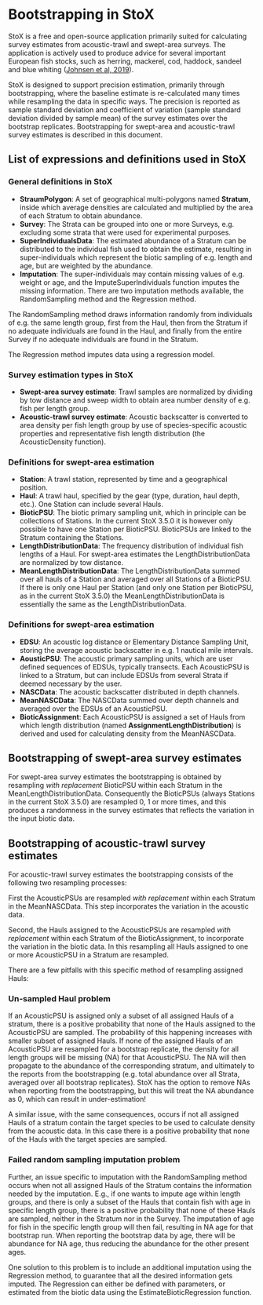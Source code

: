 ﻿# Bootstrapping in StoX

StoX is a free and open-source application primarily suited for calculating survey estimates from acoustic-trawl and swept-area surveys. The application is actively used to produce advice for several important European fish stocks, such as herring, mackerel, cod, haddock, sandeel and blue whiting ([Johnsen et al, 2019](https://doi.org/10.1111/2041-210X.13250)). 

StoX is designed to support precision estimation, primarily through bootstrapping, where the baseline estimate is re-calculated many times while resampling the data in specific ways. The precision is reported as sample standard deviation and coefficient of variation (sample standard deviation divided by sample mean) of the survey estimates over the bootstrap replicates. Bootstrapping for swept-area and acoustic-trawl survey estimates is described in this document.

## List of expressions and definitions used in StoX

### General definitions in StoX
- **StraumPolygon**: A set of geographical multi-polygons named **Stratum**, inside which average densities are calculated and multiplied by the area of each Stratum to obtain abundance.
- **Survey**: The Strata can be grouped into one or more Surveys, e.g. excluding some strata that were used for experimental purposes.
- **SuperIndividualsData**: The estimated abundance of a Stratum can be distributed to the individual fish used to obtain the estimate, resulting in super-individuals which represent the biotic sampling of e.g. length and age, but are weighted by the abundance.
- **Imputation**: The super-individuals may contain missing values of e.g. weight or age, and the ImputeSuperIndividuals function imputes the missing information. There are two imputation methods available, the RandomSampling method and the Regression method. 

The RandomSampling method draws information randomly from individuals of e.g. the same length group, first from the Haul, then from the Stratum if no adequate individuals are found in the Haul, and finally from the entire Survey if no adequate individuals are found in the Stratum. 

The Regression method imputes data using a regression model.

### Survey estimation types in StoX
- **Swept-area survey estimate**: Trawl samples are normalized by dividing by tow distance and sweep width to obtain area number density of e.g. fish per length group. 
- **Acoustic-trawl survey estimate**: Acoustic backscatter is converted to area density per fish length group by use of species-specific acoustic properties and representative fish length distribution (the AcousticDensity function).

### Definitions for swept-area estimation
- **Station**: A trawl station, represented by time and a geographical position.
- **Haul**: A trawl haul, specified by the gear (type, duration, haul depth, etc.). One Station can include several Hauls. 
- **BioticPSU**: The biotic primary sampling unit, which in principle can be collections of Stations. In the current StoX 3.5.0 it is however only possible to have one Station per BioticPSU. BioticPSUs are linked to the Stratum containing the Stations.
- **LengthDistributionData**: The frequency distribution of individual fish lengths of a Haul. For swept-area estimates the LengthDistributionData are normalized by tow distance.
- **MeanLengthDistributionData**: The LengthDistributionData summed over all hauls of a Station and averaged over all Stations of a BioticPSU. If there is only one Haul per Station (and only one Station per BioticPSU, as in the current StoX 3.5.0) the MeanLengthDistributionData is essentially the same as the LengthDistributionData.

### Definitions for swept-area estimation
- **EDSU**: An acoustic log distance or Elementary Distance Sampling Unit, storing the average acoustic backscatter in e.g. 1 nautical mile intervals. 
- **AousticPSU**: The acoustic primary sampling units, which are user defined sequences of EDSUs, typically transects. Each AcousticPSU is linked to a Stratum, but can include EDSUs from several Strata if deemed necessary by the user.
- **NASCData**: The acoustic backscatter distributed in depth channels.
- **MeanNASCData**: The NASCData summed over depth channels and averaged over the EDSUs of an AcousticPSU.
- **BioticAssignment**: Each AcousticPSU is assigned a set of Hauls from which length distribution (named **AssignmentLengthDistribution**) is derived and used for calculating density from the MeanNASCData.



## Bootstrapping of swept-area survey estimates
For swept-area survey estimates the bootstrapping is obtained by resampling *with replacement* BioticPSU within each Stratum in the MeanLengthDistributionData. Consequently the BioticPSUs (always Stations in the current StoX 3.5.0) are resampled 0, 1  or more times, and this produces a randomness in the survey estimates that reflects the variation in the input biotic data.

## Bootstrapping of acoustic-trawl survey estimates
For acoustic-trawl survey estimates the bootstrapping consists of the following two resampling processes: 

First the AcousticPSUs are resampled *with replacement* within each Stratum in the MeanNASCData. This step incorporates the variation in the acoustic data. 

Second, the Hauls assigned to the AcousticPSUs are resampled *with replacement* within each Stratum of the BioticAssignment, to incorporate the variation in the biotic data. In this resampling all Hauls assigned to one or more AcousticPSU in a Stratum are resampled. 

There are a few pitfalls with this specific method of resampling assigned Hauls:

### Un-sampled Haul problem
If an AcousticPSU is assigned only a subset of all assigned Hauls of a stratum, there is a positive probability that none of the Hauls assigned to the AcousticPSU are sampled. The probability of this happening increases with smaller subset of assigned Hauls. If none of the assigned Hauls of an AcousticPSU are resampled for a bootstrap replicate, the density for all length groups will be missing (NA) for that AcousticPSU. The NA will then propagate to the abundance of the corresponding stratum, and ultimately to the reports from the bootstrapping (e.g. total abundance over all Strata, averaged over all bootstrap replicates). StoX has the option to remove NAs when reporting from the bootstrapping, but this will treat the NA abundance as 0, which can result in under-estimation!

A similar issue, with the same consequences, occurs if not all assigned Hauls of a stratum contain the target species to be used to calculate density from the acoustic data. In this case there is a positive probability that none of the Hauls with the target species are sampled. 

### Failed random sampling imputation problem
Further, an issue specific to imputation with the RandomSampling method occurs when not all assigned Hauls of the Stratum contains the information needed by the imputation. E.g., if one wants to impute age within length groups, and there is only a subset of the Hauls that contain fish with age in specific length group, there is a positive probability that none of these Hauls are sampled, neither in the Stratum nor in the Survey. The imputation of age for fish in the specific length group will then fail, resulting in NA age for that bootstrap run. When reporting the bootstrap data by age, there will be abundance for NA age, thus reducing the abundance for the other present ages. 

One solution to this problem is to include an additional imputation using the Regression method, to guarantee that all the desired information gets imputed. The Regression can either be defined with parameters, or estimated from the biotic data using the EstimateBioticRegression function. 

